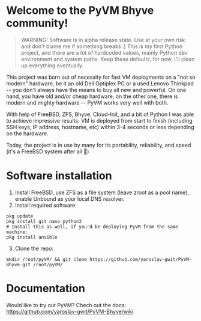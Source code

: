 # Welcome to the PyVM Bhyve community!
 > WARNING! Software is in alpha release state. Use at your own risk and don't blame me if something breaks :) This is my first Python project, and there are a lot of hardcoded values, mainly Python dev environment and system paths. Keep these defaults, for now, I'll clean up everything eventually.

This project was born out of necessity for fast VM deployments on a "not so modern" hardware, be it an old Dell Optiplex PC or a used Lenovo Thinkpad -- you don't always have the means to buy all new and powerful. On one hand, you have old and/or cheap hardware, on the other one, there is modern and mighty hardware -- PyVM works very well with both.

With help of FreeBSD, ZFS, Bhyve, Cloud-Init, and a bit of Python I was able to achieve impressive results: VM is deployed from start to finish (including SSH keys, IP address, hostname, etc) within 3-4 seconds or less depending on the hardware.

Today, the project is in use by many for its portability, reliability, and speed (it's a FreeBSD system after all :rocket:)

# Software installation
1. Install FreeBSD, use ZFS as a file system (leave zroot as a pool name), enable Unbound as your local DNS resolver.
2. Install required software:
```
pkg update
pkg install git nano python3 
# Install this as well, if you'd be deploying PyVM from the same machine:
pkg install ansible
```
3. Clone the repo:
```
mkdir /root/pyVM/ && git clone https://github.com/yaroslav-gwit/PyVM-Bhyve.git /root/pyVM/
```

# Documentation
Would like to try out PyVM? Chech out the docs: https://github.com/yaroslav-gwit/PyVM-Bhyve/wiki
